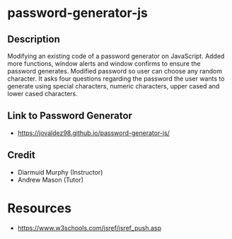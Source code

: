 # password-generator-js

## Description

Modifying an existing code of a password generator on JavaScript.
Added more functions, window alerts and window confirms to ensure the password generates. Modified password so user can choose any random character. It asks four questions regarding the password the user wants to generate using special characters, numeric characters, upper cased and lower cased characters.


## Link to Password Generator

- https://jovaldez98.github.io/password-generator-js/

## Credit
- Diarmuid Murphy (Instructor)
- Andrew Mason (Tutor)


# Resources
- https://www.w3schools.com/jsref/jsref_push.asp

